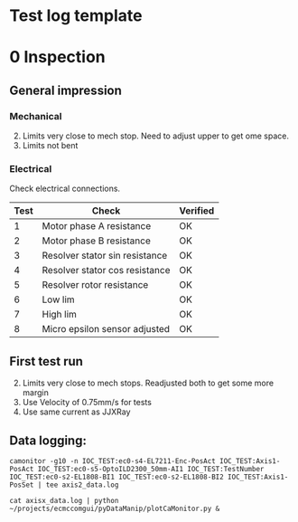 # Test log template

# 0 Inspection

## General impression

### Mechanical
2. Limits very close to mech stop. Need to adjust upper to get ome space.
5. Limits not bent


### Electrical
Check electrical connections.

Test | Check| Verified| 
--- | --- | --- |
1  | Motor phase A resistance | OK
2  | Motor phase B resistance | OK
3  | Resolver stator sin resistance | OK
4  | Resolver stator cos resistance | OK
5  | Resolver rotor resistance | OK
6  | Low lim | OK
7  | High lim | OK
8  | Micro epsilon sensor adjusted | OK

## First test run


2. Limits very close to mech stops. Readjusted both to get some more margin
3. Use Velocity of 0.75mm/s for tests
4. Use same current as JJXRay



## Data logging:
```
camonitor -g10 -n IOC_TEST:ec0-s4-EL7211-Enc-PosAct IOC_TEST:Axis1-PosAct IOC_TEST:ec0-s5-OptoILD2300_50mm-AI1 IOC_TEST:TestNumber IOC_TEST:ec0-s2-EL1808-BI1 IOC_TEST:ec0-s2-EL1808-BI2 IOC_TEST:Axis1-PosSet | tee axis2_data.log

cat axisx_data.log | python ~/projects/ecmccomgui/pyDataManip/plotCaMonitor.py &
```

